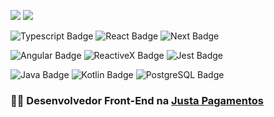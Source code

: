 <a href="https://www.linkedin.com/in/hugobrancowb/"><img src="https://img.shields.io/badge/-hugobrancowb-blue?style=flat-square&logo=Linkedin&logoColor=white"></a>
<a href="https://www.twitter.com/hugobranco"><img src="https://img.shields.io/badge/-@hugobranco-1DA1F2?style=flat-square&logo=twitter&logoColor=white"></a>

![Typescript Badge](https://img.shields.io/badge/-TypeScript-007ACC?style=flat-square&logo=typescript&logoColor=white)
![React Badge](https://img.shields.io/badge/-React-61DAFB?style=flat-square&logo=react&logoColor=black)
![Next Badge](https://img.shields.io/badge/-Next.js-000000?style=flat-square&logo=react&logoColor=white)
<!-- ![Testing Library Badge](https://img.shields.io/badge/-Testing%20Library-E33332?style=flat-square&logo=testinglibrary&logoColor=white) -->
![Angular Badge](https://img.shields.io/badge/-Angular-DD0031?style=flat-square&logo=angular&logoColor=white)
![ReactiveX Badge](https://img.shields.io/badge/-ReactiveX-B7178C?style=flat-square&logo=reactivex&logoColor=white)
![Jest Badge](https://img.shields.io/badge/-Jest-C21325?style=flat-square&logo=jest&logoColor=white)

![Java Badge](https://img.shields.io/badge/-Java-007396?style=flat-square&logo=java&logoColor=white)
![Kotlin Badge](https://img.shields.io/badge/-Kotlin-0095D5?style=flat-square&logo=kotlin&logoColor=white)
![PostgreSQL Badge](https://img.shields.io/badge/-PostgreSQL-336791?style=flat-square&logo=postgresql&logoColor=white)
<!-- ![Swagger Badge](https://img.shields.io/badge/-Swagger-85EA2D?style=flat-square&logo=swagger&logoColor=black) -->

### :man_technologist: Desenvolvedor Front-End na [Justa Pagamentos](https://www.justa.com.vc/)
